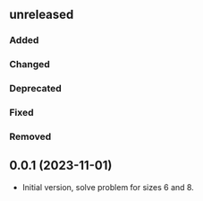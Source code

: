 ## unreleased

### Added

### Changed

### Deprecated

### Fixed

### Removed

## 0.0.1 (2023-11-01)

- Initial version, solve problem for sizes 6 and 8.
